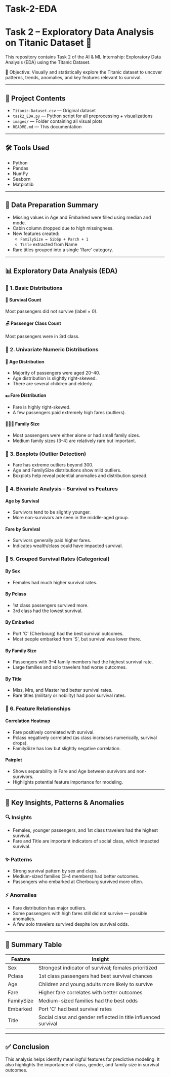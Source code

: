 # Task-2-EDA
# Task 2 – Exploratory Data Analysis on Titanic Dataset 🚢

This repository contains Task 2 of the AI & ML Internship: Exploratory Data Analysis (EDA) using the Titanic Dataset.

🧠 Objective: Visually and statistically explore the Titanic dataset to uncover patterns, trends, anomalies, and key features relevant to survival.

---

## 📁 Project Contents

- `Titanic-Dataset.csv` — Original dataset  
- `task2_EDA.py` — Python script for all preprocessing + visualizations  
- `images/` — Folder containing all visual plots  
- `README.md` — This documentation  

---

## 🛠 Tools Used

- Python
- Pandas
- NumPy
- Seaborn
- Matplotlib

---

## 🧼 Data Preparation Summary

- Missing values in Age and Embarked were filled using median and mode.
- Cabin column dropped due to high missingness.
- New features created:
  - `FamilySize = SibSp + Parch + 1`
  - `Title` extracted from Name
- Rare titles grouped into a single 'Rare' category.

---

## 📊 Exploratory Data Analysis (EDA)

### 🔹 1. Basic Distributions

#### 🎯 Survival Count
Most passengers did not survive (label = 0).

#### 🪑 Passenger Class Count
Most passengers were in 3rd class.

### 🔹 2. Univariate Numeric Distributions

#### 🧃 Age Distribution
- Majority of passengers were aged 20–40.
- Age distribution is slightly right-skewed.
- There are several children and elderly.

#### 💵 Fare Distribution
- Fare is highly right-skewed.
- A few passengers paid extremely high fares (outliers).

#### 👨‍👩‍👧 Family Size
- Most passengers were either alone or had small family sizes.
- Medium family sizes (3–4) are relatively rare but important.

### 🔹 3. Boxplots (Outlier Detection)

- Fare has extreme outliers beyond 300.
- Age and FamilySize distributions show mild outliers.
- Boxplots help reveal potential anomalies and distribution spread.

### 🔹 4. Bivariate Analysis – Survival vs Features

#### Age by Survival
- Survivors tend to be slightly younger.
- More non-survivors are seen in the middle-aged group.

#### Fare by Survival
- Survivors generally paid higher fares.
- Indicates wealth/class could have impacted survival.

### 🔹 5. Grouped Survival Rates (Categorical)

#### By Sex
- Females had much higher survival rates.

#### By Pclass
- 1st class passengers survived more.
- 3rd class had the lowest survival.

#### By Embarked
- Port 'C' (Cherbourg) had the best survival outcomes.
- Most people embarked from 'S', but survival was lower there.

#### By Family Size
- Passengers with 3–4 family members had the highest survival rate.
- Large families and solo travelers had worse outcomes.

#### By Title
- Miss, Mrs, and Master had better survival rates.
- Rare titles (military or nobility) had poor survival rates.

### 🔹 6. Feature Relationships

#### Correlation Heatmap
- Fare positively correlated with survival.
- Pclass negatively correlated (as class increases numerically, survival drops).
- FamilySize has low but slightly negative correlation.

#### Pairplot
- Shows separability in Fare and Age between survivors and non-survivors.
- Highlights potential feature importance for modeling.

---

## 🧠 Key Insights, Patterns & Anomalies

### 🔍 Insights
- Females, younger passengers, and 1st class travelers had the highest survival.
- Fare and Title are important indicators of social class, which impacted survival.

### ✨ Patterns
- Strong survival pattern by sex and class.
- Medium-sized families (3–4 members) had better outcomes.
- Passengers who embarked at Cherbourg survived more often.

### ⚡ Anomalies
- Fare distribution has major outliers.
- Some passengers with high fares still did not survive — possible anomalies.
- A few solo travelers survived despite low survival odds.

---

## 📆 Summary Table

| Feature     | Insight |
|-------------|---------|
| Sex         | Strongest indicator of survival; females prioritized |
| Pclass      | 1st class passengers had best survival chances |
| Age         | Children and young adults more likely to survive |
| Fare        | Higher fare correlates with better outcomes |
| FamilySize  | Medium-sized families had the best odds |
| Embarked    | Port 'C' had best survival rates |
| Title       | Social class and gender reflected in title influenced survival |

---

## ✅ Conclusion

This analysis helps identify meaningful features for predictive modeling. It also highlights the importance of class, gender, and family size in survival outcomes.

